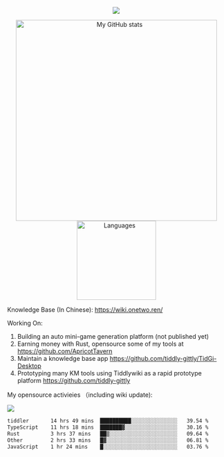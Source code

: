 <a href="https://github.com/linonetwo">
    <p align="center">
        <img src="https://github-profile-trophy.vercel.app/?username=linonetwo&column=7&theme=onedark"/>
    </p>
</a>
<a align="center" href="https://github.com/linonetwo">
  <p align="center">
    <img src="https://github-readme-stats.vercel.app/api?username=linonetwo&show_icons=true&count_private=true" alt="My GitHub stats" width="465"/>
    <img src="https://github-readme-stats.vercel.app/api/top-langs/?username=linonetwo&layout=compact&langs_count=10" alt="Languages" height="183">
  </p>
</a>

Knowledge Base (In Chinese): https://wiki.onetwo.ren/

Working On: 

1. Building an auto mini-game generation platform (not published yet)
1. Earning money with Rust, opensource some of my tools at https://github.com/ApricotTavern
1. Maintain a knowledge base app https://github.com/tiddly-gittly/TidGi-Desktop
1. Prototyping many KM tools using Tiddlywiki as a rapid prototype platform https://github.com/tiddly-gittly

My opensource activieies （including wiki update):

![](https://visitor-badge.glitch.me/badge?page_id=linonetwo.linonetwo)

<!--START_SECTION:waka-->

```txt
tiddler       14 hrs 49 mins  ██████████░░░░░░░░░░░░░░░   39.54 %
TypeScript    11 hrs 18 mins  ███████▓░░░░░░░░░░░░░░░░░   30.16 %
Rust          3 hrs 37 mins   ██▒░░░░░░░░░░░░░░░░░░░░░░   09.64 %
Other         2 hrs 33 mins   █▓░░░░░░░░░░░░░░░░░░░░░░░   06.81 %
JavaScript    1 hr 24 mins    █░░░░░░░░░░░░░░░░░░░░░░░░   03.76 %
```

<!--END_SECTION:waka-->
